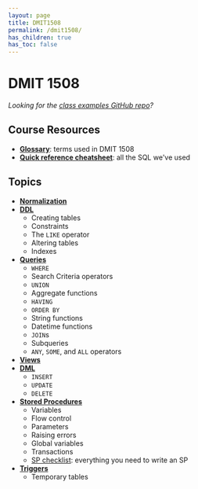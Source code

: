 ```yaml
---
layout: page
title: DMIT1508
permalink: /dmit1508/
has_children: true
has_toc: false
---
```


# DMIT 1508
*Looking for the [class examples GitHub repo](https://github.com/dmarshNAIT/dmit1508)?*

## Course Resources

- [**Glossary**](./glossary): terms used in DMIT 1508
- [**Quick reference cheatsheet**](./cheatsheet): all the SQL we've used

## Topics
- [**Normalization**](./normalization)
- [**DDL**](./DDL)
  - Creating tables
  - Constraints
  - The `LIKE` operator
  - Altering tables
  - Indexes
- [**Queries**](./queries)
  - `WHERE`
  - Search Criteria operators
  - `UNION`
  - Aggregate functions
  - `HAVING`
  - `ORDER BY`
  - String functions
  - Datetime functions
  - `JOIN`s
  - Subqueries
  - `ANY`, `SOME`, and `ALL` operators
- [**Views**](./views)
- [**DML**](./DML)
  - `INSERT`
  - `UPDATE`
  - `DELETE`
- [**Stored Procedures**](./storedprocedures)
  - Variables
  - Flow control
  - Parameters
  - Raising errors
  - Global variables
  - Transactions
  - [SP checklist](./storedprocedures-checklist): everything you need to write an SP
- [**Triggers**](./triggers)
  - Temporary tables


